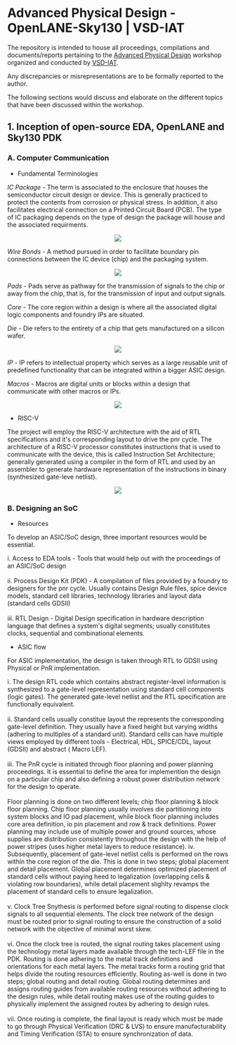# Advanced Physical Design - OpenLANE-Sky130 | VSD-IAT 

The repository is intended to house all proceedings, compilations and documents/reports pertaining to the [Advanced Physical Design](https://www.vlsisystemdesign.com/advanced-physical-design-using-openlane-sky130/) workshop organized and conducted by [VSD-IAT](https://www.vlsisystemdesign.com/).

Any discrepancies or misrepresentations are to be formally reported to the author.

The following sections would discuss and elaborate on the different topics that have been discussed within the workshop.

## 1. Inception of open-source EDA, OpenLANE and Sky130 PDK



### A. Computer Communication


* Fundamental Terminologies

*IC Package* - The term is associated to the enclosure that houses the semiconductor circuit design or device. This is generally practiced to protect the contents from corrosion or physical stress. In addition, it also facilitates electrical connection on a Printed Circuit Board (PCB). The type of IC packaging depends on the type of design the package will house and the associated requirments.


<p align="center">
  <img src="https://i.imgur.com/ATUGv6k.png">
</p>
 

*Wire Bonds* - A method pursued in order to facilitate boundary pin connections between the IC device (chip) and the packaging system.

<p align="center">
  <img src="https://gcdnb.pbrd.co/images/MXn667EtOMIV.png?o=1">
</p>


*Pads* - Pads serve as pathway for the transmission of signals to the chip or away from the chip, that is, for the transmission of input and output signals.

*Core* - The core region within a design is where all the associated digital logic components and foundry IPs are situated.

*Die* - Die refers to the entirety of a chip that gets manufactured on a silicon wafer.


<p align="center">
  <img src="https://gcdnb.pbrd.co/images/G4MYFstpfPcY.png?o=1">
</p>


*IP* - IP refers to intellectual property which serves as a large reusable unit of predefined functionality that can be integrated within a bigger ASIC design.

*Macros* - Macros are digital units or blocks within a design that communicate with other macros or IPs.

<p align="center">
  <img src="https://i.imgur.com/H5eqJuh.png">
</p>



* RISC-V

The project will employ the RISC-V architecture with the aid of RTL specifications and it's corresponding layout to drive the pnr cycle. The architecture of a RISC-V processor constitutes instructions that is used to communicate with the device, this is called Instruction Set Architecture; generally generated using a compiler in the form of RTL and used by an assembler to generate hardware representation of the instructions in binary (synthesized gate-leve netlist).


<p align="center">
  <img src="https://gcdnb.pbrd.co/images/IntXxm4Nv5cW.png?o=1">
</p>



### B. Designing an SoC


* Resources

To develop an ASIC/SoC design, three important resources would be essential.

i. Access to EDA tools - Tools that would help out with the proceedings of an ASIC/SoC design <br /> <br />
ii. Process Design Kit (PDK) - A compilation of files provided by a foundry to designers for the pnr cycle. Usually contains Design Rule files, spice device models, standard cell libraries, technology libraries and layout data (standard cells GDSII) <br /> <br />
iii. RTL Design - Digital Design specification in hardware description language that defines a system's digital segments; usually constitutes clocks, sequential and combinational elements.

* ASIC flow

For ASIC implementation, the design is taken through RTL to GDSII using Physical or PnR implementation. 

i. The design RTL code which contains abstract register-level information is synthesized to a gate-level representation using standard cell components (logic gates). The generated gate-level netlist and the RTL specification are functionally equivalent. <br /> <br />
ii. Standard cells usually constitue layout the represents the corresponding gate-level definition. They usually have a fixed height but varying widths (adhering to multiples of a standard unit). Standard cells can have multiple views employed by different tools - Electrical, HDL, SPICE/CDL, layout (GDSII) and abstract ( Macro LEF). <br /> <br />
iii. The PnR cycle is initiated through floor planning and power planning proceedings. It is essential to define the area for implemention the design on a particular chip and also defining a robust power distribution network for the design to operate. <br /> <br />
Floor planning is done on two different levels; chip floor planning & block floor planning. Chip floor planning usually involves die partitioning into system blocks and IO pad placement, while block floor planning includes core area definition, io pin placement and row & track definitions. 
Power planning may include use of multiple power and ground sources, whose supplies are distribution consistently throughout the design with the help of power stripes (uses higher metal layers to reduce resistance). 
iv. Subsequently, placement of gate-level netlist cells is performed on the rows within the core region of the die. This is done in two steps; global placement and detail placement. Global placement determines optimized placement of standard cells without paying heed to legalization (overlapping cells & violating row boundaries), while detail placement slighlty revamps the placement of standard cells to ensure legalization. <br /> <br />
v. Clock Tree Snythesis is performed before signal routing to dispense clock signals to all sequential elements. The clock tree network of the design must be routed prior to signal routing to ensure the construction of a solid network with the objective of minimal worst skew. <br /> <br />
vi. Once the clock tree is routed, the signal routing takes placement using the technology metal layers made available through the tech-LEF file in the PDK. Routing is done adhering to the metal track definitions and orientations for each metal layers. The metal tracks form a routing grid that helps divide the routing resources efficiently. Routing as-well is done in two steps; global routing and detail routing. Global routing determines and assigns routing guides from available routing resources without adhering to the design rules, while detail routing makes use of the routing guides to physically implement the assigned routes by adhering to design rules. <br /> <br />
vii. Once routing is complete, the final layout is ready which must be made to go through Physical Verification (DRC & LVS) to ensure manufacturability and Timing Verification (STA) to ensure synchronization of data. <br /> <br />







